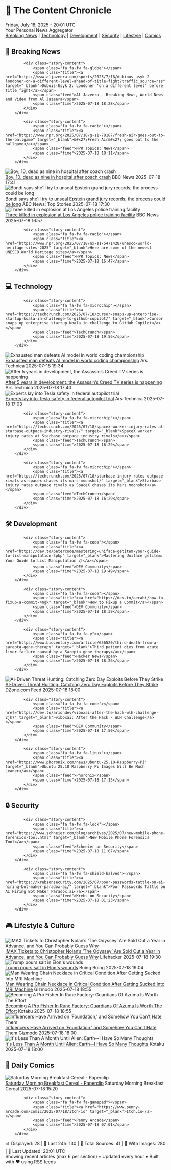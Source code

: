 <!-- Processing 54 RSS feeds at 2025-07-18 20:01:40 UTC -->
<!-- Processing: XKCD -->
<!-- Processing: Garfield -->
<!-- Processing: Girl Genius -->
<!-- Processing: CNN Breaking News -->
<!-- Processing: BBC World News -->
<!-- Processing: CBC News -->
<!-- Error processing https://rss.cbc.ca/lineup/topstories.xml: The read operation timed out -->
<!-- Processing: Reuters Top News -->
<!-- Processing: Reuters World News -->
<!-- Processing: Associated Press Breaking -->
<!-- Processing: ABC News Breaking -->
<!-- Processing: NBC News Breaking -->
<!-- Processing: TechCrunch -->
<!-- Processing: Ars Technica -->
<!-- Processing: O'Reilly Radar -->
<!-- Processing: WIRED -->
<!-- Processing: Hacker News -->
<!-- Processing: Dev.to -->
<!-- Processing: Phoronix Linux News -->
<!-- Processing: OMG! Ubuntu -->
<!-- Processing: Linux.com -->
<!-- Processing: Red Hat Blog -->
<!-- Processing: GitHub Blog -->
<!-- Processing: GitLab Blog -->
<!-- Processing: InfoQ -->
<!-- Processing: Martin Fowler -->
<!-- Processing: The Pragmatic Engineer -->
<!-- Processing: Lifehacker -->
<!-- Processing: Kotaku -->
<!-- Processing: Boing Boing -->
<!-- Processing: Krebs on Security -->
<!-- Generated 9 new posts out of 30 feeds processed -->
<div class="newspaper-header">
    <h1 class="newspaper-title">📰 The Content Chronicle</h1>
    <div class="newspaper-date">Friday, July 18, 2025 - 20:01 UTC</div>
    <div class="newspaper-subtitle">Your Personal News Aggregator</div>
</div>

<div class="newspaper-nav">
    <a href="#breaking">Breaking News</a> |
    <a href="#tech">Technology</a> |
    <a href="#dev">Development</a> |
    <a href="#security">Security</a> |
    <a href="#lifestyle">Lifestyle</a> |
    <a href="#webcomics">Comics</a>
</div>

<div class="news-section breaking-news" id="breaking">
<h2 class="section-header">🚨 Breaking News</h2>
<div class="stories-container">
<div class="story">
            
            <div class="story-content">
                <span class="fa fa-fw fa-globe"></span>
                <span class="title"><a href="https://www.aljazeera.com/sports/2025/7/18/dubious-usyk-2-londoner-on-a-different-level-ahead-of-title-fight?traffic_source=rss" target="_blank">Dubois-Usyk 2: Londoner ‘on a different level’ before title fight</a></span>
                <span class="feed">Al Jazeera – Breaking News, World News and Video from Al Jazeera</span>
                <span class="time">2025-07-18 18:28</span>
            </div>
        </div>
<div class="story">
            
            <div class="story-content">
                <span class="fa fa-fw fa-radio"></span>
                <span class="title"><a href="https://www.npr.org/2025/07/18/g-s1-78187/fresh-air-goes-out-to-the-ballgame" target="_blank">&#x27;Fresh Air&#x27; goes out to the ballgame</a></span>
                <span class="feed">NPR Topics: News</span>
                <span class="time">2025-07-18 18:11</span>
            </div>
        </div>
<div class="story">
            <img src="https://ichef.bbci.co.uk/ace/standard/240/cpsprodpb/bc53/live/012c6640-63db-11f0-82cf-cfdaec0ea16c.jpg" alt="Boy, 10, dead as nine in hospital after coach crash" class="story-image" loading="lazy" onerror="this.style.display='none'">
            <div class="story-content">
                <span class="fa fa-fw fa-flag"></span>
                <span class="title"><a href="https://www.bbc.com/news/articles/cvg98l9x0j0o" target="_blank">Boy, 10, dead as nine in hospital after coach crash</a></span>
                <span class="feed">BBC News</span>
                <span class="time">2025-07-18 17:41</span>
            </div>
        </div>
<div class="story">
            <img src="https://s.abcnews.com/images/Politics/donald-trump-03-ap-jef-250717_1752755096014_hpMain_4x3t_384.jpg" alt="Bondi says she&#x27;ll try to unseal Epstein grand jury records; the process could be long" class="story-image" loading="lazy" onerror="this.style.display='none'">
            <div class="story-content">
                <span class="fa fa-fw fa-tv"></span>
                <span class="title"><a href="https://abcnews.go.com/Politics/trump-facing-maga-uproar-epstein-files-shift-blame/story?id=123833646" target="_blank">Bondi says she&#x27;ll try to unseal Epstein grand jury records; the process could be long</a></span>
                <span class="feed">ABC News: Top Stories</span>
                <span class="time">2025-07-18 17:30</span>
            </div>
        </div>
<div class="story">
            <img src="https://ichef.bbci.co.uk/ace/standard/240/cpsprodpb/cc59/live/28fbe6e0-63f5-11f0-b6f0-53138033c34e.jpg" alt="Three killed in explosion at Los Angeles police training facility" class="story-image" loading="lazy" onerror="this.style.display='none'">
            <div class="story-content">
                <span class="fa fa-fw fa-earth-americas"></span>
                <span class="title"><a href="https://www.bbc.com/news/articles/c62891d4p50o" target="_blank">Three killed in explosion at Los Angeles police training facility</a></span>
                <span class="feed">BBC News</span>
                <span class="time">2025-07-18 16:57</span>
            </div>
        </div>
<div class="story">
            
            <div class="story-content">
                <span class="fa fa-fw fa-radio"></span>
                <span class="title"><a href="https://www.npr.org/2025/07/18/nx-s1-5471428/unesco-world-heritage-sites-2025" target="_blank">Here are some of the newest UNESCO World Heritage sites</a></span>
                <span class="feed">NPR Topics: News</span>
                <span class="time">2025-07-18 16:47</span>
            </div>
        </div>
</div>
</div>
<div class="news-section tech-news" id="tech">
<h2 class="section-header">💻 Technology</h2>
<div class="stories-container">
<div class="story">
            
            <div class="story-content">
                <span class="fa fa-fw fa-microchip"></span>
                <span class="title"><a href="https://techcrunch.com/2025/07/18/cursor-snaps-up-enterprise-startup-koala-in-challenge-to-github-copilot/" target="_blank">Cursor snaps up enterprise startup Koala in challenge to GitHub Copilot</a></span>
                <span class="feed">TechCrunch</span>
                <span class="time">2025-07-18 19:56</span>
            </div>
        </div>
<div class="story">
            <img src="https://cdn.arstechnica.net/wp-content/uploads/2025/07/GwE3Uu9XsAAr_oX-500x500.jpeg" alt="Exhausted man defeats AI model in world coding championship" class="story-image" loading="lazy" onerror="this.style.display='none'">
            <div class="story-content">
                <span class="fa fa-fw fa-cog"></span>
                <span class="title"><a href="https://arstechnica.com/ai/2025/07/exhausted-man-defeats-ai-model-in-world-coding-championship/" target="_blank">Exhausted man defeats AI model in world coding championship</a></span>
                <span class="feed">Ars Technica</span>
                <span class="time">2025-07-18 19:34</span>
            </div>
        </div>
<div class="story">
            <img src="https://cdn.arstechnica.net/wp-content/uploads/2024/09/660e5a03fbff4e2940488bcd-1-500x500.webp" alt="After 5 years in development, the Assassin’s Creed TV series is happening" class="story-image" loading="lazy" onerror="this.style.display='none'">
            <div class="story-content">
                <span class="fa fa-fw fa-cog"></span>
                <span class="title"><a href="https://arstechnica.com/gaming/2025/07/netflix-green-lights-live-action-assassins-creed-tv-series/" target="_blank">After 5 years in development, the Assassin’s Creed TV series is happening</a></span>
                <span class="feed">Ars Technica</span>
                <span class="time">2025-07-18 17:40</span>
            </div>
        </div>
<div class="story">
            <img src="https://cdn.arstechnica.net/wp-content/uploads/2025/07/GettyImages-2225090711-500x500.jpg" alt="Experts lay into Tesla safety in federal autopilot trial" class="story-image" loading="lazy" onerror="this.style.display='none'">
            <div class="story-content">
                <span class="fa fa-fw fa-cog"></span>
                <span class="title"><a href="https://arstechnica.com/cars/2025/07/experts-lay-into-tesla-safety-in-federal-autopilot-trial/" target="_blank">Experts lay into Tesla safety in federal autopilot trial</a></span>
                <span class="feed">Ars Technica</span>
                <span class="time">2025-07-18 17:03</span>
            </div>
        </div>
<div class="story">
            
            <div class="story-content">
                <span class="fa fa-fw fa-microchip"></span>
                <span class="title"><a href="https://techcrunch.com/2025/07/18/spacex-worker-injury-rates-at-starbase-outpace-industry-rivals/" target="_blank">SpaceX worker injury rates at Starbase outpace industry rivals</a></span>
                <span class="feed">TechCrunch</span>
                <span class="time">2025-07-18 16:29</span>
            </div>
        </div>
<div class="story">
            
            <div class="story-content">
                <span class="fa fa-fw fa-microchip"></span>
                <span class="title"><a href="https://techcrunch.com/2025/07/18/starbase-injury-rates-outpace-rivals-as-spacex-chases-its-mars-moonshot/" target="_blank">Starbase injury rates outpace rivals as SpaceX chases its Mars moonshot</a></span>
                <span class="feed">TechCrunch</span>
                <span class="time">2025-07-18 16:29</span>
            </div>
        </div>
</div>
</div>
<div class="news-section dev-news" id="dev">
<h2 class="section-header">🛠️ Development</h2>
<div class="stories-container">
<div class="story">
            
            <div class="story-content">
                <span class="fa fa-fw fa-code"></span>
                <span class="title"><a href="https://dev.to/petercode/mastering-uniface-getitem-your-guide-to-list-manipulation-3pkp" target="_blank">Mastering Uniface getitem: Your Guide to List Manipulation 📋</a></span>
                <span class="feed">DEV Community</span>
                <span class="time">2025-07-18 19:49</span>
            </div>
        </div>
<div class="story">
            
            <div class="story-content">
                <span class="fa fa-fw fa-code"></span>
                <span class="title"><a href="https://dev.to/aerabi/how-to-fixup-a-commit-4ngk" target="_blank">How to Fixup a Commit</a></span>
                <span class="feed">DEV Community</span>
                <span class="time">2025-07-18 18:39</span>
            </div>
        </div>
<div class="story">
            
            <div class="story-content">
                <span class="fa fa-fw fa-y"></span>
                <span class="title"><a href="https://www.biocentury.com/article/656520/third-death-from-a-sarepta-gene-therapy" target="_blank">Third patient dies from acute liver failure caused by a Sarepta gene therapy</a></span>
                <span class="feed">Hacker News</span>
                <span class="time">2025-07-18 18:26</span>
            </div>
        </div>
<div class="story">
            <img src="https://dz2cdn1.dzone.com/thumbnail?fid=18516717&w=600" alt="AI-Driven Threat Hunting: Catching Zero Day Exploits Before They Strike" class="story-image" loading="lazy" onerror="this.style.display='none'">
            <div class="story-content">
                <span class="fa fa-fw fa-newspaper"></span>
                <span class="title"><a href="https://dzone.com/articles/ai-zero-day-threat-hunting" target="_blank">AI-Driven Threat Hunting: Catching Zero Day Exploits Before They Strike</a></span>
                <span class="feed">DZone.com Feed</span>
                <span class="time">2025-07-18 18:00</span>
            </div>
        </div>
<div class="story">
            
            <div class="story-content">
                <span class="fa fa-fw fa-code"></span>
                <span class="title"><a href="https://dev.to/ariondev/viboxai-after-the-hack-wlh-challenge-2jk7" target="_blank">viboxai: After the Hack - WLH Challenge</a></span>
                <span class="feed">DEV Community</span>
                <span class="time">2025-07-18 17:50</span>
            </div>
        </div>
<div class="story">
            
            <div class="story-content">
                <span class="fa fa-fw fa-linux"></span>
                <span class="title"><a href="https://www.phoronix.com/news/Ubuntu-25.10-Raspberry-Pi" target="_blank">Ubuntu 25.10 Raspberry Pi Images Will Be Much Leaner</a></span>
                <span class="feed">Phoronix</span>
                <span class="time">2025-07-18 17:15</span>
            </div>
        </div>
</div>
</div>
<div class="news-section security-news" id="security">
<h2 class="section-header">🔒 Security</h2>
<div class="stories-container">
<div class="story">
            
            <div class="story-content">
                <span class="fa fa-fw fa-lock"></span>
                <span class="title"><a href="https://www.schneier.com/blog/archives/2025/07/new-mobile-phone-forensics-tool.html" target="_blank">New Mobile Phone Forensics Tool</a></span>
                <span class="feed">Schneier on Security</span>
                <span class="time">2025-07-18 11:07</span>
            </div>
        </div>
<div class="story">
            
            <div class="story-content">
                <span class="fa fa-fw fa-shield-halved"></span>
                <span class="title"><a href="https://krebsonsecurity.com/2025/07/poor-passwords-tattle-on-ai-hiring-bot-maker-paradox-ai/" target="_blank">Poor Passwords Tattle on AI Hiring Bot Maker Paradox.ai</a></span>
                <span class="feed">Krebs on Security</span>
                <span class="time">2025-07-18 01:23</span>
            </div>
        </div>
</div>
</div>
<div class="news-section lifestyle-news" id="lifestyle">
<h2 class="section-header">🎮 Lifestyle & Culture</h2>
<div class="stories-container">
<div class="story">
            <img src="https://lifehacker.com/imagery/articles/01K0CNX0HGVWY8VS4GMX19E9AV/hero-image.jpg" alt="IMAX Tickets to Christopher Nolan’s ‘The Odyssey’ Are Sold Out a Year in Advance, and You Can Probably Guess Why" class="story-image" loading="lazy" onerror="this.style.display='none'">
            <div class="story-content">
                <span class="fa fa-fw fa-life-ring"></span>
                <span class="title"><a href="https://lifehacker.com/entertainment/christopher-nolan-the-odyssey-imax-ticket-preorders?utm_medium=RSS" target="_blank">IMAX Tickets to Christopher Nolan’s ‘The Odyssey’ Are Sold Out a Year in Advance, and You Can Probably Guess Why</a></span>
                <span class="feed">Lifehacker</span>
                <span class="time">2025-07-18 19:30</span>
            </div>
        </div>
<div class="story">
            <img src="https://i0.wp.com/boingboing.net/wp-content/uploads/2023/05/garbage-musk-e1742913037257.jpeg?fit=768%2C512&amp;quality=60&amp;ssl=1" alt="Trump pours salt in Elon&#x27;s wounds" class="story-image" loading="lazy" onerror="this.style.display='none'">
            <div class="story-content">
                <span class="fa fa-fw fa-arrow-right"></span>
                <span class="title"><a href="https://boingboing.net/2025/07/18/trump-pours-salt-in-elons-wounds.html" target="_blank">Trump pours salt in Elon&#x27;s wounds</a></span>
                <span class="feed">Boing Boing</span>
                <span class="time">2025-07-18 19:04</span>
            </div>
        </div>
<div class="story">
            <img src="https://gizmodo.com/app/uploads/2025/07/mri-machine.jpg" alt="Man Wearing Chain Necklace in Critical Condition After Getting Sucked Into MRI Machine" class="story-image" loading="lazy" onerror="this.style.display='none'">
            <div class="story-content">
                <span class="fa fa-fw fa-computer"></span>
                <span class="title"><a href="https://gizmodo.com/man-wearing-chain-necklace-in-critical-condition-after-getting-sucked-into-mri-machine-2000631405" target="_blank">Man Wearing Chain Necklace in Critical Condition After Getting Sucked Into MRI Machine</a></span>
                <span class="feed">Gizmodo</span>
                <span class="time">2025-07-18 18:55</span>
            </div>
        </div>
<div class="story">
            <img src="https://i.kinja-img.com/image/upload/c_fit,q_80,w_636/46f5dc9beae8c343d18eb83ae463360a.jpg" alt="Becoming A Pro Fisher In Rune Factory: Guardians Of Azuma Is Worth The Effort" class="story-image" loading="lazy" onerror="this.style.display='none'">
            <div class="story-content">
                <span class="fa fa-fw fa-gamepad"></span>
                <span class="title"><a href="https://kotaku.com/rune-factory-azuma-fishing-pescapedia-holes-1851786588" target="_blank">Becoming A Pro Fisher In Rune Factory: Guardians Of Azuma Is Worth The Effort</a></span>
                <span class="feed">Kotaku</span>
                <span class="time">2025-07-18 18:55</span>
            </div>
        </div>
<div class="story">
            <img src="https://gizmodo.com/app/uploads/2025/07/Foundation_Bayta_Toran.jpg" alt="Influencers Have Arrived on ‘Foundation,’ and Somehow You Can’t Hate Them" class="story-image" loading="lazy" onerror="this.style.display='none'">
            <div class="story-content">
                <span class="fa fa-fw fa-computer"></span>
                <span class="title"><a href="https://gizmodo.com/influencers-have-arrived-on-foundation-and-somehow-you-cant-hate-them-2000630939" target="_blank">Influencers Have Arrived on ‘Foundation,’ and Somehow You Can’t Hate Them</a></span>
                <span class="feed">Gizmodo</span>
                <span class="time">2025-07-18 18:00</span>
            </div>
        </div>
<div class="story">
            <img src="https://i.kinja-img.com/image/upload/c_fit,q_80,w_636/0b5fb24c4920ee9330655cf702f71579.jpg" alt="It&#x27;s Less Than A Month Until Alien: Earth--I Have So Many Thoughts" class="story-image" loading="lazy" onerror="this.style.display='none'">
            <div class="story-content">
                <span class="fa fa-fw fa-gamepad"></span>
                <span class="title"><a href="https://kotaku.com/alien-earth-noah-hawley-fx-tv-series-trailer-scott-1851786549" target="_blank">It&#x27;s Less Than A Month Until Alien: Earth--I Have So Many Thoughts</a></span>
                <span class="feed">Kotaku</span>
                <span class="time">2025-07-18 18:00</span>
            </div>
        </div>
</div>
</div>
<div class="news-section webcomics-section" id="webcomics">
<h2 class="section-header">🎨 Daily Comics</h2>
<div class="stories-container">
<div class="story">
            <img src="https://www.smbc-comics.com/comics/1752732160-20250719.png" alt="Saturday Morning Breakfast Cereal - Paperclip" class="story-image" loading="lazy" onerror="this.style.display='none'">
            <div class="story-content">
                <span class="fa fa-fw fa-smile"></span>
                <span class="title"><a href="https://www.smbc-comics.com/comic/paperclip-2" target="_blank">Saturday Morning Breakfast Cereal - Paperclip</a></span>
                <span class="feed">Saturday Morning Breakfast Cereal</span>
                <span class="time">2025-07-18 15:20</span>
            </div>
        </div>
<div class="story">
            
            <div class="story-content">
                <span class="fa fa-fw fa-gamepad"></span>
                <span class="title"><a href="https://www.penny-arcade.com/comic/2025/07/18/itch-io" target="_blank">Itch.io</a></span>
                <span class="feed">Penny Arcade</span>
                <span class="time">2025-07-18 07:01</span>
            </div>
        </div>
</div>
</div>

<div class="newspaper-footer">
    <div class="stats">
        📊 Displayed: 28 | 📅 Last 24h: 130 | 📡 Total Sources: 41 | 📸 With Images: 280 |
        🔄 Last Updated: 20:01 UTC
    </div>
    <div class="footer-note">
        Showing recent articles (max 6 per section) • Updated every hour • Built with ❤️ using RSS feeds
    </div>
</div>
